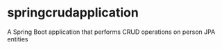 # springcrudapplication
A Spring Boot application that performs CRUD operations on person JPA entities
